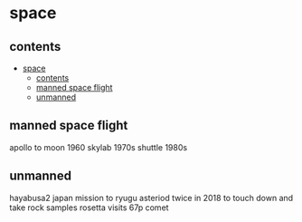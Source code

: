 # space

## contents

- [space](#space)
  - [contents](#contents)
  - [manned space flight](#manned-space-flight)
  - [unmanned](#unmanned)

## manned space flight

apollo to moon 1960
skylab 1970s
shuttle 1980s

## unmanned

hayabusa2 japan mission to ryugu asteriod twice in 2018 to touch down and take rock samples
rosetta visits 67p comet
